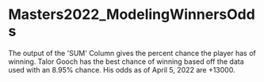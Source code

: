 # Masters2022_ModelingWinnersOdds

The output of the 'SUM' Column gives the percent chance the player has of winning.  Talor Gooch has the best chance of winning based off the data used with an 8.95% chance.  His odds as of April 5, 2022 are +13000.
